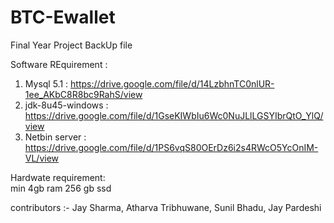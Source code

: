 # BTC-Ewallet
Final Year Project BackUp file 

Software REquirement :  

1)  Mysql 5.1 :  https://drive.google.com/file/d/14LzbhnTC0nlUR-1ee_AKbC8R8bc9RahS/view
2)  jdk-8u45-windows : https://drive.google.com/file/d/1GseKIWbIu6Wc0NuJLlLGSYIbrQtO_YlQ/view
3)  Netbin server : https://drive.google.com/file/d/1PS6vqS80OErDz6i2s4RWcO5YcOnIM-VL/view

Hardwate requirement:  
 min 4gb ram 256 gb ssd 




contributors :- Jay Sharma,  Atharva Tribhuwane, Sunil Bhadu, Jay Pardeshi
